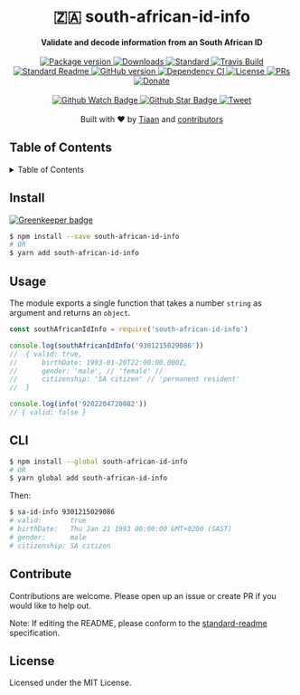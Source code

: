 <h1 align="center">🇿🇦 south-african-id-info</h1>
<div align="center">
  <strong>Validate and decode information from an South African ID</strong>
</div>
<br>
<div align="center">
  <a href="https://npmjs.org/package/south-african-id-info">
    <img src="https://img.shields.io/npm/v/south-african-id-info.svg?style=flat-square" alt="Package version" />
  </a>
  <a href="https://npmjs.org/package/south-african-id-info">
  <img src="https://img.shields.io/npm/dm/south-african-id-info.svg?style=flat-square" alt="Downloads" />
  </a>
  <a href="https://github.com/feross/standard">
    <img src="https://img.shields.io/badge/code%20style-standard-brightgreen.svg?style=flat-square" alt="Standard" />
  </a>
  <a href="https://travis-ci.org/tiaanduplessis/south-african-id-info">
    <img src="https://img.shields.io/travis/tiaanduplessis/south-african-id-info.svg?style=flat-square" alt="Travis Build" />
  </a>
  <a href="https://github.com/RichardLitt/standard-readme)">
    <img src="https://img.shields.io/badge/standard--readme-OK-green.svg?style=flat-square" alt="Standard Readme" />
  </a>
  <a href="https://badge.fury.io/gh/tiaanduplessis%2Fsouth-african-id-info">
    <img src="https://badge.fury.io/gh/tiaanduplessis%2Fsouth-african-id-info.svg?style=flat-square" alt="GitHub version" />
  </a>
  <a href="https://dependencyci.com/github/tiaanduplessis/south-african-id-info">
    <img src="https://dependencyci.com/github/tiaanduplessis/south-african-id-info/badge?style=flat-square" alt="Dependency CI" />
  </a>
  <a href="https://github.com/tiaanduplessis/south-african-id-info/blob/master/LICENSE">
    <img src="https://img.shields.io/npm/l/south-african-id-info.svg?style=flat-square" alt="License" />
  </a>
  <a href="http://makeapullrequest.com">
    <img src="https://img.shields.io/badge/PRs-welcome-brightgreen.svg?style=flat-square" alt="PRs" />
  </a>
  <a href="https://www.paypal.me/tiaanduplessis/1">
    <img src="https://img.shields.io/badge/$-support-green.svg?style=flat-square" alt="Donate" />
  </a>
</div>
<br>
<div align="center">
  <a href="https://github.com/tiaanduplessis/south-african-id-info/watchers">
    <img src="https://img.shields.io/github/watchers/tiaanduplessis/south-african-id-info.svg?style=social" alt="Github Watch Badge" />
  </a>
  <a href="https://github.com/tiaanduplessis/south-african-id-info/stargazers">
    <img src="https://img.shields.io/github/stars/tiaanduplessis/south-african-id-info.svg?style=social" alt="Github Star Badge" />
  </a>
  <a href="https://twitter.com/intent/tweet?text=Check%20out%20south-african-id-info!%20https://github.com/tiaanduplessis/south-african-id-info%20%F0%9F%91%8D">
    <img src="https://img.shields.io/twitter/url/https/github.com/tiaanduplessis/south-african-id-info.svg?style=social" alt="Tweet" />
  </a>
</div>
<br>
<div align="center">
  Built with ❤︎ by <a href="tiaan.beer">Tiaan</a> and <a href="https://github.com/tiaanduplessis/south-african-id-info/graphs/contributors">contributors</a>
</div>

<h2>Table of Contents</h2>
<details>
  <summary>Table of Contents</summary>
  <li><a href="#install">Install</a></li>
  <li><a href="#usage">Usage</a></li>
  <li><a href="#cli">CLI</a></li>
  <li><a href="#contribute">Contribute</a></li>
  <li><a href="#license">License</a></li>
</details>


## Install

[![Greenkeeper badge](https://badges.greenkeeper.io/tiaanduplessis/south-african-id-info.svg)](https://greenkeeper.io/)

```sh
$ npm install --save south-african-id-info
# OR
$ yarn add south-african-id-info
```

## Usage

The module exports a single function that takes a number `string` as argument and returns an `object`.

```js
const southAfricanIdInfo = require('south-african-id-info')

console.log(southAfricanIdInfo('9301215029086'))
//	{ valid: true,
//  	birthDate: 1993-01-20T22:00:00.000Z,
//  	gender: 'male', // 'female' //
//  	citizenship: 'SA citizen' // 'permanent resident'
// 	}

console.log(info('9202204720082'))
// { valid: false }
```

## CLI

```sh
$ npm install --global south-african-id-info
# OR
$ yarn global add south-african-id-info
```

Then:

```sh
$ sa-id-info 9301215029086
# valid:       true
# birthDate:   Thu Jan 21 1993 00:00:00 GMT+0200 (SAST)
# gender:      male
# citizenship: SA citizen
```

## Contribute

Contributions are welcome. Please open up an issue or create PR if you would like to help out.

Note: If editing the README, please conform to the [standard-readme](https://github.com/RichardLitt/standard-readme) specification.

## License

Licensed under the MIT License.
